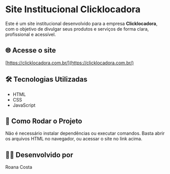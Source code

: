 # Site Institucional Clicklocadora

Este é um site institucional desenvolvido para a empresa **Clicklocadora**, com o objetivo de divulgar seus produtos e serviços de forma clara, profissional e acessível.

## 🌐 Acesse o site
[https://clicklocadora.com.br/](https://clicklocadora.com.br/)

## 🛠️ Tecnologias Utilizadas
- HTML
- CSS
- JavaScript

## 🚀 Como Rodar o Projeto
Não é necessário instalar dependências ou executar comandos. Basta abrir os arquivos HTML no navegador, ou acessar o site no link acima.

## 👩‍💻 Desenvolvido por
Roana Costa
